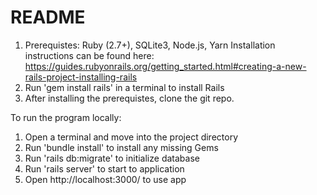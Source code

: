 # README

1. Prerequistes: Ruby (2.7+), SQLite3, Node.js, Yarn
    Installation instructions can be found here: https://guides.rubyonrails.org/getting_started.html#creating-a-new-rails-project-installing-rails
2. Run 'gem install rails' in a terminal to install Rails
3. After installing the prerequistes, clone the git repo.

To run the program locally:
1. Open a terminal and move into the project directory
2. Run 'bundle install' to install any missing Gems
3. Run 'rails db:migrate' to initialize database
4. Run 'rails server' to start to application
5. Open http://localhost:3000/ to use app

